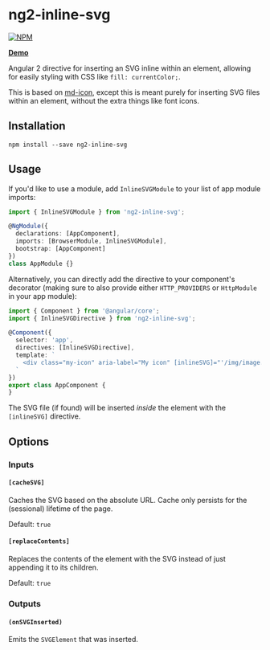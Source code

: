 # ng2-inline-svg

[![NPM](https://nodei.co/npm/ng2-inline-svg.png?compact=true)](https://nodei.co/npm/ng2-inline-svg)

**[Demo](http://echeung.me/ng2-inline-svg)**

Angular 2 directive for inserting an SVG inline within an element, allowing for easily styling
with CSS like `fill: currentColor;`.

This is based on [md-icon](https://github.com/angular/material2/tree/master/src/components/icon),
except this is meant purely for inserting SVG files within an element, without the extra things like
font icons.


## Installation

```shell
npm install --save ng2-inline-svg
```


## Usage

If you'd like to use a module, add `InlineSVGModule` to your list of app module imports:

```typescript
import { InlineSVGModule } from 'ng2-inline-svg';

@NgModule({
  declarations: [AppComponent],
  imports: [BrowserModule, InlineSVGModule],
  bootstrap: [AppComponent]
})
class AppModule {}
```

Alternatively, you can directly add the directive to your component's decorator (making sure to also
provide either `HTTP_PROVIDERS` or `HttpModule` in your app module):

```typescript
import { Component } from '@angular/core';
import { InlineSVGDirective } from 'ng2-inline-svg';

@Component({
  selector: 'app',
  directives: [InlineSVGDirective],
  template: `
    <div class="my-icon" aria-label="My icon" [inlineSVG]="'/img/image.svg'"></div>
  `
})
export class AppComponent {
}
```

The SVG file (if found) will be inserted *inside* the element with the `[inlineSVG]` directive.


## Options

### Inputs

#### `[cacheSVG]`
Caches the SVG based on the absolute URL. Cache only persists for the (sessional) lifetime of the page.

Default: `true`

#### `[replaceContents]`
Replaces the contents of the element with the SVG instead of just appending it to its children.

Default: `true`

### Outputs

#### `(onSVGInserted)`
Emits the `SVGElement` that was inserted.
